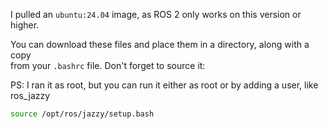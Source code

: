 I pulled an `ubuntu:24.04` image, as ROS 2 only works on this version or higher.

You can download these files and place them in a directory, along with a copy  
from your `.bashrc` file. Don't forget to source it:

PS: I ran it as root, but you can run it either as root or by adding a user, like ros_jazzy

```bash
source /opt/ros/jazzy/setup.bash

